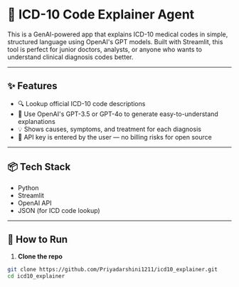 # 🧠 ICD-10 Code Explainer Agent

This is a GenAI-powered app that explains ICD-10 medical codes in simple, structured language using OpenAI's GPT models. Built with Streamlit, this tool is perfect for junior doctors, analysts, or anyone who wants to understand clinical diagnosis codes better.

---

## ✨ Features

- 🔍 Lookup official ICD-10 code descriptions
- 🤖 Use OpenAI's GPT-3.5 or GPT-4o to generate easy-to-understand explanations
- 💡 Shows causes, symptoms, and treatment for each diagnosis
- 🔐 API key is entered by the user — no billing risks for open source

---

## 📦 Tech Stack

- Python
- Streamlit
- OpenAI API
- JSON (for ICD code lookup)

---

## 🚀 How to Run

1. **Clone the repo**

```bash
git clone https://github.com/Priyadarshini1211/icd10_explainer.git
cd icd10_explainer
```

